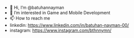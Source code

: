 - 👋 Hi, I’m @batuhannayman
- 👀 I’m interested in Game and Mobile Development
- 📫 How to reach me 
- linkedin: https://www.linkedin.com/in/batuhan-nayman-00/
- instagram: https://www.instagram.com/bthnnymn/
